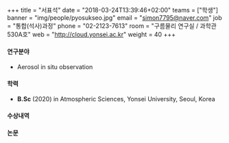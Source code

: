 +++
title = "서표석"
date = "2018-03-24T13:39:46+02:00"
teams = ["학생"]
banner = "img/people/pyosukseo.jpg"
email = "simon7795@naver.com"
job = "통합(석사)과정"
phone = "02-2123-7613"
room = "구름물리 연구실 / 과학관 530A호"
web = "http://cloud.yonsei.ac.kr"
weight = 40
+++

#### 연구분야
+ Aerosol in situ observation


#### 학력
 + **B.Sc** (2020) in Atmospheric Sciences, Yonsei University, Seoul, Korea

#### 수상내역

#### 논문
